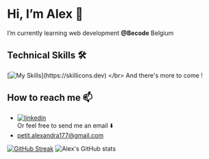 #  Hi, I’m Alex 👋

I’m currently learning web development **@Becode** Belgium

## Technical Skills 🛠

[![My Skills](https://skillicons.dev/icons?i=html,css,sass,js,php,bash,git,figma,)](https://skillicons.dev) </br>
And there's more to come !

##  How to reach me 📫

- [![linkedin](https://img.shields.io/badge/linkedin-0A66C2?style=for-the-badge&logo=linkedin&logoColor=white)](https://www.linkedin.com/in/alexandra-petit-dev/) </br>
Or feel free to send me an email ⬇️
- petit.alexandra177@gmail.com

[![GitHub Streak](http://github-readme-streak-stats.herokuapp.com?user=Alexpe77&theme=midnight-purple&exclude_days=Sun%2CSat)](https://git.io/streak-stats)
![Alex's GitHub stats](https://github-readme-stats.vercel.app/api?username=alexpe77&show_icons=true&theme=transparent)
